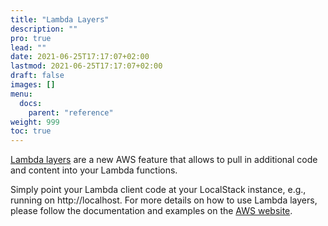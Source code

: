 ```yaml
---
title: "Lambda Layers"
description: ""
pro: true
lead: ""
date: 2021-06-25T17:17:07+02:00
lastmod: 2021-06-25T17:17:07+02:00
draft: false
images: []
menu:
  docs:
    parent: "reference"
weight: 999
toc: true
---
```


[Lambda layers](https://docs.aws.amazon.com/lambda/latest/dg/configuration-layers.html) are a new AWS feature that allows to pull in additional code and content into your Lambda functions.

Simply point your Lambda client code at your LocalStack instance, e.g., running on http://localhost. For more details on how to use Lambda layers, please follow the documentation and examples on the [AWS website](https://docs.aws.amazon.com/lambda/latest/dg/configuration-layers.html).
